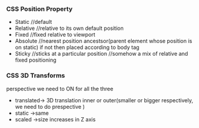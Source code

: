 ### CSS Position Property
- Static //default
- Relative //relative to its own default position
- Fixed //fixed relative to viewport
- Absolute //nearest position ancestsor(parent element whose position is on static) if not then placed according to body tag
- Sticky //sticks at a particular position //somehow a mix of relative and fixed positioning

### CSS 3D Transforms
perspective we need to ON for all the three
- translated-> 3D translation inner or outer(smaller or bigger respectively, we need to do prespective )  
- static ->same
- scaled ->size increases in Z axis
